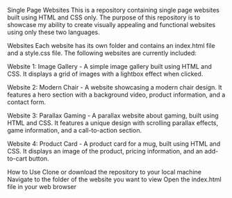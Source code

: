 Single Page Websites
This is a repository containing single page websites built using HTML and CSS only. The purpose of this repository is to showcase my ability to create visually appealing and functional websites using only these two languages.

Websites
Each website has its own folder and contains an index.html file and a style.css file. The following websites are currently included:

Website 1: Image Gallery - A simple image gallery built using HTML and CSS. It displays a grid of images with a lightbox effect when clicked.

Website 2: Modern Chair - A website showcasing a modern chair design. It features a hero section with a background video, product information, and a contact form.

Website 3: Parallax Gaming - A parallax website about gaming, built using HTML and CSS. It features a unique design with scrolling parallax effects, game information, and a call-to-action section.

Website 4: Product Card - A product card for a mug, built using HTML and CSS. It displays an image of the product, pricing information, and an add-to-cart button.

How to Use
Clone or download the repository to your local machine
Navigate to the folder of the website you want to view
Open the index.html file in your web browser
